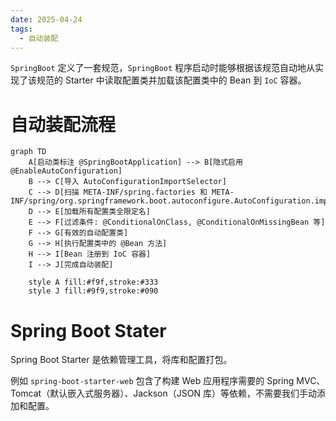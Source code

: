 ```yaml
---
date: 2025-04-24
tags:
  - 自动装配
---
```

`SpringBoot` 定义了一套规范，`SpringBoot` 程序启动时能够根据该规范自动地从实现了该规范的 Starter 中读取配置类并加载该配置类中的 Bean 到 `IoC` 容器。

# 自动装配流程

```mermaid
graph TD
    A[启动类标注 @SpringBootApplication] --> B[隐式启用 @EnableAutoConfiguration]
    B --> C[导入 AutoConfigurationImportSelector]
    C --> D[扫描 META-INF/spring.factories 和 META-INF/spring/org.springframework.boot.autoconfigure.AutoConfiguration.imports]
    D --> E[加载所有配置类全限定名]
    E --> F[过滤条件: @ConditionalOnClass, @ConditionalOnMissingBean 等]
    F --> G[有效的自动配置类]
    G --> H[执行配置类中的 @Bean 方法]
    H --> I[Bean 注册到 IoC 容器]
    I --> J[完成自动装配]

    style A fill:#f9f,stroke:#333
    style J fill:#9f9,stroke:#090
```

# Spring Boot Stater

Spring Boot Starter 是依赖管理工具，将库和配置打包。

例如 `spring-boot-starter-web` 包含了构建 Web 应用程序需要的 Spring MVC、Tomcat（默认嵌入式服务器）、Jackson（JSON 库）等依赖，不需要我们手动添加和配置。​